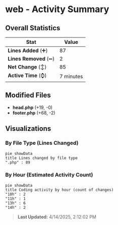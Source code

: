 # web - Activity Summary 

## Overall Statistics

| Stat                   | Value                                                             |
| ---------------------- | ----------------------------------------------------------------- |
| **Lines Added** (➕)   | 87                                          |
| **Lines Removed** (➖) | 2                                        |
| **Net Change** (↕)    | 85                |
| **Active Time** (⌚)   | 7 minutes |


## Modified Files
- **head.php** (+19, -0)
- **footer.php** (+68, -2)

## Visualizations

### By File Type (Lines Changed)

```mermaid
pie showData
title Lines changed by file type
".php" : 89
```

### By Hour (Estimated Activity Count)

```mermaid
pie showData
title Coding activity by hour (count of changes)
"10h" : 2
"11h" : 1
"13h" : 6
"14h" : 2
```


> **Last Updated:** 4/14/2025, 2:12:02 PM